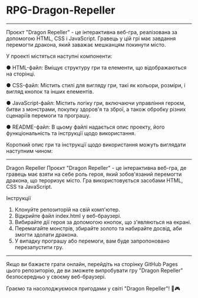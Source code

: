 # RPG-Dragon-Repeller

_______________________________________________________________________________________________

Проєкт "Dragon Repeller" - це інтерактивна веб-гра, реалізована за допомогою HTML, CSS і JavaScript. Гравець у цій грі має завдання перемогти дракона, який заважає мешканцям покинути місто.

У проекті містяться наступні компоненти:

● HTML-файл: Вміщує структуру гри та елементи, що відображаються на сторінці.

● CSS-файл: Містить стилі для вигляду гри, такі як кольори, розміри, і вигляд кнопок та інших елементів.

● JavaScript-файл: Містить логіку гри, включаючи управління героєм, битви з монстрами, покупку здоров'я та зброї, а також обробку різних сценаріїв перемоги та програшу.

● README-файл: В цьому файлі надається опис проекту, його функціональність та інструкції щодо використання.

Короткий опис гри та інструкції щодо використання можуть виглядати наступним чином:

_______________________________________________________________________________________________

Dragon Repeller
Проєкт "Dragon Repeller" - це інтерактивна веб-гра, де гравець має взяти на себе роль героя, який зобов'язаний перемогти дракона, що тероризує місто. Гра використовується засобами HTML, CSS та JavaScript.

Інструкції
1) Клонуйте репозиторій на свій комп'ютер.
2) Відкрийте файл index.html у веб-браузері.
3) Вибирайте дії героя за допомогою кнопок, що з'являються на екрані.
4) Перемагайте монстрів, збирайте золото та набирайте досвід, аби змогти здолати дракона.
5) У випадку програшу або перемоги, вам буде запропоновано перезапустити гру.

_______________________________________________________________________________________________

Якщо ви бажаєте грати онлайн, перейдіть на сторінку GitHub Pages цього репозиторію, де ви зможете випробувати гру "Dragon Repeller" безпосередньо у своєму веб-браузері.

Граємо та насолоджуємося пригодами у світі "Dragon Repeller"! 🐉🎮
